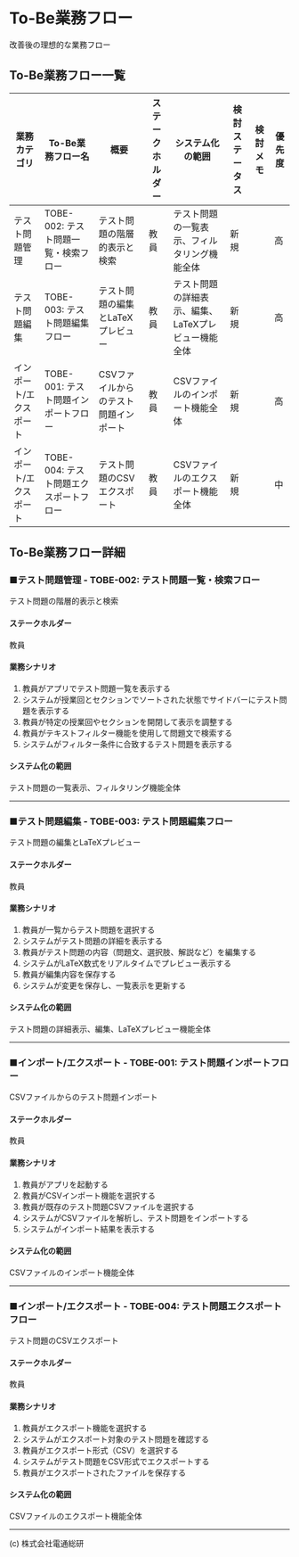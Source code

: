 # To-Be業務フロー
改善後の理想的な業務フロー

## To-Be業務フロー一覧
| 業務カテゴリ | To-Be業務フロー名 | 概要 | ステークホルダー | システム化の範囲 | 検討ステータス | 検討メモ | 優先度 |
| --- | --- | --- | --- | --- | --- | --- | --- |
| テスト問題管理 | TOBE-002: テスト問題一覧・検索フロー | テスト問題の階層的表示と検索 | 教員 | テスト問題の一覧表示、フィルタリング機能全体 | 新規 |  | 高 |
| テスト問題編集 | TOBE-003: テスト問題編集フロー | テスト問題の編集とLaTeXプレビュー | 教員 | テスト問題の詳細表示、編集、LaTeXプレビュー機能全体 | 新規 |  | 高 |
| インポート/エクスポート | TOBE-001: テスト問題インポートフロー | CSVファイルからのテスト問題インポート | 教員 | CSVファイルのインポート機能全体 | 新規 |  | 高 |
| インポート/エクスポート | TOBE-004: テスト問題エクスポートフロー | テスト問題のCSVエクスポート | 教員 | CSVファイルのエクスポート機能全体 | 新規 |  | 中 |

## To-Be業務フロー詳細
### ■テスト問題管理 - TOBE-002: テスト問題一覧・検索フロー
テスト問題の階層的表示と検索

#### ステークホルダー
教員

#### 業務シナリオ
1. 教員がアプリでテスト問題一覧を表示する  
2. システムが授業回とセクションでソートされた状態でサイドバーにテスト問題を表示する  
3. 教員が特定の授業回やセクションを開閉して表示を調整する  
4. 教員がテキストフィルター機能を使用して問題文で検索する  
5. システムがフィルター条件に合致するテスト問題を表示する

#### システム化の範囲
テスト問題の一覧表示、フィルタリング機能全体

---

### ■テスト問題編集 - TOBE-003: テスト問題編集フロー
テスト問題の編集とLaTeXプレビュー

#### ステークホルダー
教員

#### 業務シナリオ
1. 教員が一覧からテスト問題を選択する  
2. システムがテスト問題の詳細を表示する  
3. 教員がテスト問題の内容（問題文、選択肢、解説など）を編集する  
4. システムがLaTeX数式をリアルタイムでプレビュー表示する  
5. 教員が編集内容を保存する  
6. システムが変更を保存し、一覧表示を更新する

#### システム化の範囲
テスト問題の詳細表示、編集、LaTeXプレビュー機能全体

---

### ■インポート/エクスポート - TOBE-001: テスト問題インポートフロー
CSVファイルからのテスト問題インポート

#### ステークホルダー
教員

#### 業務シナリオ
1. 教員がアプリを起動する  
2. 教員がCSVインポート機能を選択する  
3. 教員が既存のテスト問題CSVファイルを選択する  
4. システムがCSVファイルを解析し、テスト問題をインポートする  
5. システムがインポート結果を表示する

#### システム化の範囲
CSVファイルのインポート機能全体

---

### ■インポート/エクスポート - TOBE-004: テスト問題エクスポートフロー
テスト問題のCSVエクスポート

#### ステークホルダー
教員

#### 業務シナリオ
1. 教員がエクスポート機能を選択する  
2. システムがエクスポート対象のテスト問題を確認する  
3. 教員がエクスポート形式（CSV）を選択する  
4. システムがテスト問題をCSV形式でエクスポートする  
5. 教員がエクスポートされたファイルを保存する

#### システム化の範囲
CSVファイルのエクスポート機能全体

---
(c) 株式会社電通総研